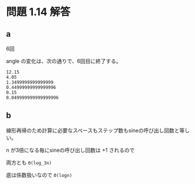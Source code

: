 # 問題 1.14 解答

## a

6回

angle の変化は、次の通りで、6回目に終了する。

```
12.15
4.05
1.3499999999999999
0.44999999999999996
0.15
0.049999999999999996
```

## b

線形再帰のため計算に必要なスペースもステップ数もsineの呼び出し回数と等しい。

n が3倍になる毎にsineの呼び出し回数は +1 されるので

両方とも `Θ(log_3n)`

底は係数扱いなので `Θ(logn)`
